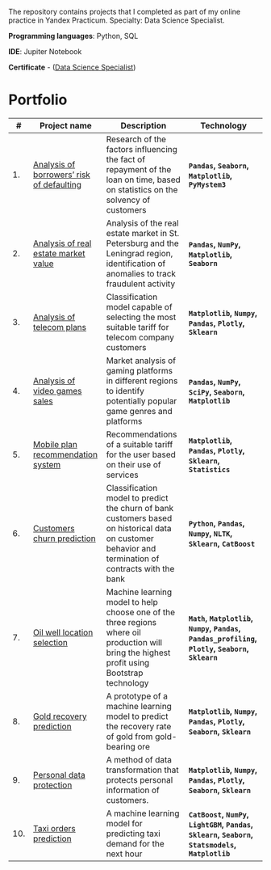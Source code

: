 The repository contains projects that I completed as part of my online practice in Yandex Practicum. Specialty: Data Science Specialist.

**Programming languages**: Python, SQL

**IDE**: Jupiter Notebook

**Certificate** - ([Data Science Specialist](https://drive.google.com/file/d/17Wl2skRF5Ndfvwu1FWdAG8X6AjOf1Dxt/view?usp=sharing))

# Portfolio


| #    |Project name             | Description                                                     | Technology                                                         |
| ---- | ------------------------------------------------------------ | ------------------------------------------------------------ | ------------------------------------------------------------ |
| 1.   | [Analysis of borrowers’ risk of defaulting](https://github.com/irinaarm/Data_Science_Yandex/tree/main/01_data_preprocessing_(bank_loan)) | Research of the factors influencing the fact of repayment of the loan on time, based on statistics on the solvency of customers | **`Pandas`, `Seaborn`, `Matplotlib`, `PyMystem3`**|
| 2.   | [Analysis of real estate market value](https://github.com/irinaarm/Data_Science_Yandex/tree/main/02_exploratory_data_analysis_(real_estate))| Analysis of the real estate market in St. Petersburg and the Leningrad region, identification of anomalies to track fraudulent activity | **`Pandas`, `NumPy`, `Matplotlib`, `Seaborn`** |
| 3.   | [Analysis of telecom plans](https://github.com/irinaarm/Data_Science_Yandex/tree/main/03_statistical_data_analysis_(telecom)) | Classification model capable of selecting the most suitable tariff for telecom company customers             | **`Matplotlib`, `Numpy`, `Pandas`, `Plotly`, `Sklearn`** |
| 4.   | [Analysis of video games sales](https://github.com/irinaarm/Data_Science_Yandex/tree/main/04_analysis_of_video_games_sales)| Market analysis of gaming platforms in different regions to identify potentially popular game genres and platforms             | **`Pandas`, `NumPy`, `SciPy`, `Seaborn`, `Matplotlib`** |
| 5.   | [Mobile plan recommendation system](https://github.com/irinaarm/Data_Science_Yandex/tree/main/05_introduction_to_ML(telecom))| Recommendations of a suitable tariff for the user based on their use of services             | **`Matplotlib`, `Pandas`, `Plotly`, `Sklearn`, `Statistics`**|
| 6.   | [Customers churn prediction](https://github.com/irinaarm/Data_Science_Yandex/tree/main/06_supervised_learning%20(banking))| Classification model to predict the churn of bank customers based on historical data on customer behavior and termination of contracts with the bank             | **`Python`, `Pandas`, `Numpy`, `NLTK`, `Sklearn`, `CatBoost`** |
| 7.   | [Oil well location selection](https://github.com/irinaarm/Data_Science_Yandex/tree/main/07_ML_in_business%20(oil%26gas))| Machine learning model to help choose one of the three regions where oil production will bring the highest profit using Bootstrap technology             | **`Math`, `Matplotlib`, `Numpy`, `Pandas`, `Pandas_profiling`, `Plotly`, `Seaborn`, `Sklearn`** |
| 8.   | [Gold recovery prediction](https://github.com/irinaarm/Data_Science_Yandex/tree/main/08_gold_recovery_prediction)| A prototype of a machine learning model to predict the recovery rate of gold from gold-bearing ore             | **`Matplotlib`, `Numpy`, `Pandas`, `Plotly`, `Seaborn`, `Sklearn`** |
| 9.   | [Personal data protection](https://github.com/irinaarm/Data_Science_Yandex/tree/main/09_data_protection)| A method of data transformation that protects personal information of customers.             | **`Matplotlib`, `Numpy`, `Pandas`, `Plotly`, `Seaborn`, `Sklearn`** |
| 10.   | [Taxi orders prediction](https://github.com/irinaarm/Data_Science_Yandex/tree/main/10_time_series_prediction%20(taxi))| A machine learning model for predicting taxi demand for the next hour             | **`CatBoost`, `NumPy`, `LightGBM`, `Pandas`, `Sklearn`, `Seaborn`, `Statsmodels`, `Matplotlib`** |

